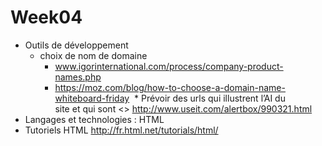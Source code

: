 # Week04
* Outils de développement
  * choix de nom de domaine
    * www.igorinternational.com/process/company-product-names.php
    * https://moz.com/blog/how-to-choose-a-domain-name-whiteboard-friday
  * Prévoir des urls qui illustrent l’AI du site et qui sont <<rafiquables>> http://www.useit.com/alertbox/990321.html
* Langages et technologies : HTML
* Tutoriels HTML http://fr.html.net/tutorials/html/
